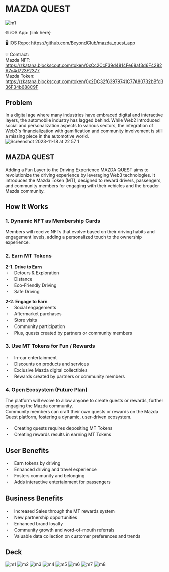 # MAZDA QUEST

![m1](https://github.com/BeyondClub/mazda_quest_app/assets/90386676/37e85960-bda7-4726-96be-c45a0888b2ff)

🌐 iOS App: {link here}

🖥️ iOS Repo: https://github.com/BeyondClub/mazda_quest_app

💡 Contract: </br>
Mazda NFT: https://zkatana.blockscout.com/token/0xCc2CcF39d4814Fe68af3d6F4282A7c4d723F2377</br>
Mazda Token: https://zkatana.blockscout.com/token/0x2DC32f63979741C77A80732bBfd336F34b688C9F

## Problem
In a digital age where many industries have embraced digital and interactive layers, the automobile industry has lagged behind. While Web2 introduced social and personalization aspects to various sectors, the integration of Web3's financialization with gamification and community involvement is still a missing piece in the automotive world.
![Screenshot 2023-11-18 at 22 57 1](https://github.com/BeyondClub/mazda_quest_app/assets/90386676/0d5d6a50-ebf0-4b34-b157-daa0541c2604)

## MAZDA QUEST
Adding a Fun Layer to the Driving Experience
MAZDA QUEST aims to revolutionize the driving experience by leveraging Web3 technologies. It introduces the Mazda Token (MT), designed to reward drivers, passengers, and community members for engaging with their vehicles and the broader Mazda community.

## How It Works
### 1. Dynamic NFT as Membership Cards
Members will receive NFTs that evolve based on their driving habits and engagement levels, adding a personalized touch to the ownership experience.

### 2. Earn MT Tokens
**2-1. Drive to Earn**</br>
・　Detours & Exploration</br>
・　Distance</br>
・　Eco-Friendly Driving</br>
・　Safe Driving</br>

**2-2. Engage to Earn**</br>
・　Social engagements</br>
・　Aftermarket purchases</br>
・　Store visits</br>
・　Community participation</br>
・　Plus, quests created by partners or community members</br>

### 3. Use MT Tokens for Fun / Rewards
・　In-car entertainment</br>
・　Discounts on products and services</br>
・　Exclusive Mazda digital collectibles</br>
・　Rewards created by partners or community members</br>

### 4. Open Ecosystem (Future Plan)
The platform will evolve to allow anyone to create quests or rewards, further engaging the Mazda community.</br>
Community members can craft their own quests or rewards on the Mazda Quest platform, fostering a dynamic, user-driven ecosystem.
</br></br>
・　Creating quests requires depositing MT Tokens</br>
・　Creating rewards results in earning MT Tokens

## User Benefits
・　Earn tokens by driving</br>
・　Enhanced driving and travel experience</br>
・　Fosters community and belonging</br>
・　Adds interactive entertainment for passengers</br>

## Business Benefits
・　Increased Sales through the MT rewards system</br>
・　New partnership opportunities</br>
・　Enhanced brand loyalty</br>
・　Community growth and word-of-mouth referrals</br>
・　Valuable data collection on customer preferences and trends</br>

## Deck
![m1](https://github.com/BeyondClub/mazda_quest_app/assets/90386676/29441b22-0db2-4c22-abef-a248a5a758c0)
![m2](https://github.com/BeyondClub/mazda_quest_app/assets/90386676/86eda562-0d0a-4f29-bd07-cca25d899abe)
![m3](https://github.com/BeyondClub/mazda_quest_app/assets/90386676/202b3b7a-9f4e-4867-afe7-17b866d23b00)
![m4](https://github.com/BeyondClub/mazda_quest_app/assets/90386676/c222d60e-b66a-4475-92fd-a7ef33c37eea)
![m5](https://github.com/BeyondClub/mazda_quest_app/assets/90386676/6b1c490e-3978-44ea-a629-8d59740c72ce)
![m6](https://github.com/BeyondClub/mazda_quest_app/assets/90386676/d0c717c6-cb98-4a89-b55d-c829936c0bb0)
![m7](https://github.com/BeyondClub/mazda_quest_app/assets/90386676/8e0762f8-138f-49bd-bcfc-219284947e0f)
![m8](https://github.com/BeyondClub/mazda_quest_app/assets/90386676/7db2ab20-21da-41ae-89ff-083f6c24929d)
